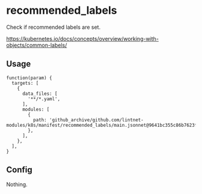 # recommended_labels

Check if recommended labels are set.

https://kubernetes.io/docs/concepts/overview/working-with-objects/common-labels/

## Usage

```jsonnet
function(param) {
  targets: [
    {
      data_files: [
        '**/*.yaml',
      ],
      modules: [
        {
          path: 'github_archive/github.com/lintnet-modules/k8s/manifest/recommended_labels/main.jsonnet@9641bc355c86b7623f97ac91dfbd99a683439dad:v0.1.0',
        },
      ],
    },
  ],
}
```

## Config

Nothing.
